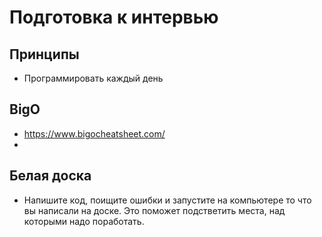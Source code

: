 # Подготовка к интервью

## Принципы
- Программировать каждый день


## BigO
- https://www.bigocheatsheet.com/
- 

## Белая доска
- Напишите код, поищите ошибки и запустите на компьютере то что вы написали на доске. Это поможет подстветить места, над которыми надо поработать.
